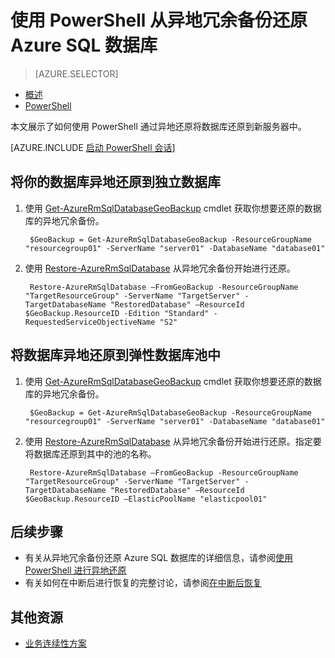 <properties 
    pageTitle="从异地冗余备份还原 Azure SQL 数据库 (PowerShell) | Azure" 
    description="从异地冗余备份将 Azure SQL 数据库还原到新的服务器中" 
    services="sql-database" 
    documentationCenter="" 
    authors="stevestein" 
    manager="jhubbard" 
    editor=""/>

<tags
    ms.service="sql-database"
    ms.date="06/17/2016"
    wacn.date="07/18/2016"/>

# 使用 PowerShell 从异地冗余备份还原 Azure SQL 数据库


> [AZURE.SELECTOR]
- [概述](/documentation/articles/sql-database-geo-restore/)
- [PowerShell](/documentation/articles/sql-database-geo-restore-powershell/)

本文展示了如何使用 PowerShell 通过异地还原将数据库还原到新服务器中。

[AZURE.INCLUDE [启动 PowerShell 会话](../../includes/sql-database-powershell.md)]

## 将你的数据库异地还原到独立数据库

1. 使用 [Get-AzureRmSqlDatabaseGeoBackup](https://msdn.microsoft.com/zh-cn/library/azure/mt693388.aspx) cmdlet 获取你想要还原的数据库的异地冗余备份。

        $GeoBackup = Get-AzureRmSqlDatabaseGeoBackup -ResourceGroupName "resourcegroup01" -ServerName "server01" -DatabaseName "database01"

2. 使用 [Restore-AzureRmSqlDatabase](https://msdn.microsoft.com/zh-cn/library/azure/mt693390.aspx) 从异地冗余备份开始进行还原。
    
        Restore-AzureRmSqlDatabase –FromGeoBackup -ResourceGroupName "TargetResourceGroup" -ServerName "TargetServer" -TargetDatabaseName "RestoredDatabase" –ResourceId $GeoBackup.ResourceID -Edition "Standard" -RequestedServiceObjectiveName "S2"


## 将数据库异地还原到弹性数据库池中

1. 使用 [Get-AzureRmSqlDatabaseGeoBackup](https://msdn.microsoft.com/zh-cn/library/azure/mt693388.aspx) cmdlet 获取你想要还原的数据库的异地冗余备份。

        $GeoBackup = Get-AzureRmSqlDatabaseGeoBackup -ResourceGroupName "resourcegroup01" -ServerName "server01" -DatabaseName "database01"

2. 使用 [Restore-AzureRmSqlDatabase](https://msdn.microsoft.com/zh-cn/library/azure/mt693390.aspx) 从异地冗余备份开始进行还原。指定要将数据库还原到其中的池的名称。
    
        Restore-AzureRmSqlDatabase –FromGeoBackup -ResourceGroupName "TargetResourceGroup" -ServerName "TargetServer" -TargetDatabaseName "RestoredDatabase" –ResourceId $GeoBackup.ResourceID –ElasticPoolName "elasticpool01"  

## 后续步骤


- 有关从异地冗余备份还原 Azure SQL 数据库的详细信息，请参阅[使用 PowerShell 进行异地还原](/documentation/articles/sql-database-geo-restore/)
- 有关如何在中断后进行恢复的完整讨论，请参阅[在中断后恢复](/documentation/articles/sql-database-disaster-recovery/)


## 其他资源

- [业务连续性方案](/documentation/articles/sql-database-business-continuity-scenarios/)

<!---HONumber=Mooncake_0711_2016-->